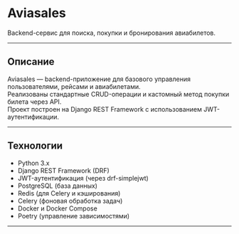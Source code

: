 # Aviasales

Backend-сервис для поиска, покупки и бронирования авиабилетов.

---

## Описание

Aviasales — backend-приложение для базового управления пользователями, рейсами и авиабилетами.  
Реализованы стандартные CRUD-операции и кастомный метод покупки билета через API.  
Проект построен на Django REST Framework с использованием JWT-аутентификации.

---

## Технологии

- Python 3.x  
- Django REST Framework (DRF)  
- JWT-аутентификация (через drf-simplejwt)  
- PostgreSQL (база данных)  
- Redis (для Celery и кэширования)  
- Celery (фоновая обработка задач)  
- Docker и Docker Compose  
- Poetry (управление зависимостями)  

---
